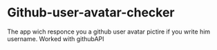 # Github-user-avatar-checker
The app wich responce you a github user avatar pictire if you write him username. Worked with githubAPI
